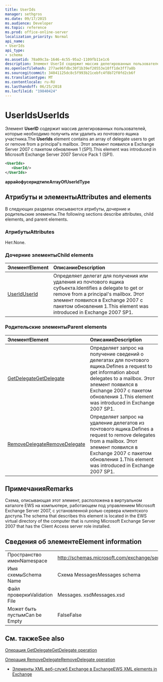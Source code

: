 ```yaml
---
title: UserIds
manager: sethgros
ms.date: 09/17/2015
ms.audience: Developer
ms.topic: reference
ms.prod: office-online-server
localization_priority: Normal
api_name:
- UserIds
api_type:
- schema
ms.assetid: 78a09c3a-1646-4c55-95a2-1109fb11e1c6
description: Элемент UserId содержит массив делегированных пользователей, которые необходимо получить или удалить из почтового ящика участника. Этот элемент появился в Exchange Server 2007 с пакетом обновления 1 (SP1).
ms.openlocfilehash: 277ae96fdbc30f1b39ef20553e10ff1de3ff7a8b
ms.sourcegitcommit: 34041125dc8c5f993b21cebfc4f8b72f0fd2cb6f
ms.translationtype: MT
ms.contentlocale: ru-RU
ms.lasthandoff: 06/25/2018
ms.locfileid: "19840424"
---
```

# <a name="userids"></a><span data-ttu-id="fee9e-104">UserIds</span><span class="sxs-lookup"><span data-stu-id="fee9e-104">UserIds</span></span>

<span data-ttu-id="fee9e-105">Элемент **UserID** содержит массив делегированных пользователей, которые необходимо получить или удалить из почтового ящика участника.</span><span class="sxs-lookup"><span data-stu-id="fee9e-105">The **UserIds** element contains an array of delegate users to get or remove from a principal's mailbox.</span></span> <span data-ttu-id="fee9e-106">Этот элемент появился в Exchange Server 2007 с пакетом обновления 1 (SP1).</span><span class="sxs-lookup"><span data-stu-id="fee9e-106">This element was introduced in Microsoft Exchange Server 2007 Service Pack 1 (SP1).</span></span> 
  
```xml
<UserIds>
   <UserId/>
</UserIds>
```

 <span data-ttu-id="fee9e-107">**аррайофусеридтипе**</span><span class="sxs-lookup"><span data-stu-id="fee9e-107">**ArrayOfUserIdType**</span></span>
## <a name="attributes-and-elements"></a><span data-ttu-id="fee9e-108">Атрибуты и элементы</span><span class="sxs-lookup"><span data-stu-id="fee9e-108">Attributes and elements</span></span>

<span data-ttu-id="fee9e-109">В следующих разделах описываются атрибуты, дочерние и родительские элементы.</span><span class="sxs-lookup"><span data-stu-id="fee9e-109">The following sections describe attributes, child elements, and parent elements.</span></span>
  
### <a name="attributes"></a><span data-ttu-id="fee9e-110">Атрибуты</span><span class="sxs-lookup"><span data-stu-id="fee9e-110">Attributes</span></span>

<span data-ttu-id="fee9e-111">Нет.</span><span class="sxs-lookup"><span data-stu-id="fee9e-111">None.</span></span>
  
### <a name="child-elements"></a><span data-ttu-id="fee9e-112">Дочерние элементы</span><span class="sxs-lookup"><span data-stu-id="fee9e-112">Child elements</span></span>

|<span data-ttu-id="fee9e-113">**Элемент**</span><span class="sxs-lookup"><span data-stu-id="fee9e-113">**Element**</span></span>|<span data-ttu-id="fee9e-114">**Описание**</span><span class="sxs-lookup"><span data-stu-id="fee9e-114">**Description**</span></span>|
|:-----|:-----|
|[<span data-ttu-id="fee9e-115">UserId</span><span class="sxs-lookup"><span data-stu-id="fee9e-115">UserId</span></span>](userid.md) <br/> |<span data-ttu-id="fee9e-116">Определяет делегат для получения или удаления из почтового ящика субъекта.</span><span class="sxs-lookup"><span data-stu-id="fee9e-116">Identifies a delegate to get or remove from a principal's mailbox.</span></span> <span data-ttu-id="fee9e-117">Этот элемент появился в Exchange 2007 с пакетом обновления 1.</span><span class="sxs-lookup"><span data-stu-id="fee9e-117">This element was introduced in Exchange 2007 SP1.</span></span>  <br/> |
   
### <a name="parent-elements"></a><span data-ttu-id="fee9e-118">Родительские элементы</span><span class="sxs-lookup"><span data-stu-id="fee9e-118">Parent elements</span></span>

|<span data-ttu-id="fee9e-119">**Элемент**</span><span class="sxs-lookup"><span data-stu-id="fee9e-119">**Element**</span></span>|<span data-ttu-id="fee9e-120">**Описание**</span><span class="sxs-lookup"><span data-stu-id="fee9e-120">**Description**</span></span>|
|:-----|:-----|
|[<span data-ttu-id="fee9e-121">GetDelegate</span><span class="sxs-lookup"><span data-stu-id="fee9e-121">GetDelegate</span></span>](getdelegate.md) <br/> |<span data-ttu-id="fee9e-122">Определяет запрос на получение сведений о делегатах для почтового ящика.</span><span class="sxs-lookup"><span data-stu-id="fee9e-122">Defines a request to get information about delegates to a mailbox.</span></span> <span data-ttu-id="fee9e-123">Этот элемент появился в Exchange 2007 с пакетом обновления 1.</span><span class="sxs-lookup"><span data-stu-id="fee9e-123">This element was introduced in Exchange 2007 SP1.</span></span>  <br/> |
|[<span data-ttu-id="fee9e-124">RemoveDelegate</span><span class="sxs-lookup"><span data-stu-id="fee9e-124">RemoveDelegate</span></span>](removedelegate.md) <br/> |<span data-ttu-id="fee9e-125">Определяет запрос на удаление делегатов из почтового ящика.</span><span class="sxs-lookup"><span data-stu-id="fee9e-125">Defines a request to remove delegates from a mailbox.</span></span> <span data-ttu-id="fee9e-126">Этот элемент появился в Exchange 2007 с пакетом обновления 1.</span><span class="sxs-lookup"><span data-stu-id="fee9e-126">This element was introduced in Exchange 2007 SP1.</span></span>  <br/> |
   
## <a name="remarks"></a><span data-ttu-id="fee9e-127">Примечания</span><span class="sxs-lookup"><span data-stu-id="fee9e-127">Remarks</span></span>

<span data-ttu-id="fee9e-128">Схема, описывающая этот элемент, расположена в виртуальном каталоге EWS на компьютере, работающем под управлением Microsoft Exchange Server 2007, с установленной ролью сервера клиентского доступа.</span><span class="sxs-lookup"><span data-stu-id="fee9e-128">The schema that describes this element is located in the EWS virtual directory of the computer that is running Microsoft Exchange Server 2007 that has the Client Access server role installed.</span></span>
  
## <a name="element-information"></a><span data-ttu-id="fee9e-129">Сведения об элементе</span><span class="sxs-lookup"><span data-stu-id="fee9e-129">Element information</span></span>

|||
|:-----|:-----|
|<span data-ttu-id="fee9e-130">Пространство имен</span><span class="sxs-lookup"><span data-stu-id="fee9e-130">Namespace</span></span>  <br/> |http://schemas.microsoft.com/exchange/services/2006/messages  <br/> |
|<span data-ttu-id="fee9e-131">Имя схемы</span><span class="sxs-lookup"><span data-stu-id="fee9e-131">Schema Name</span></span>  <br/> |<span data-ttu-id="fee9e-132">Схема Messages</span><span class="sxs-lookup"><span data-stu-id="fee9e-132">Messages schema</span></span>  <br/> |
|<span data-ttu-id="fee9e-133">Файл проверки</span><span class="sxs-lookup"><span data-stu-id="fee9e-133">Validation File</span></span>  <br/> |<span data-ttu-id="fee9e-134">Messages. xsd</span><span class="sxs-lookup"><span data-stu-id="fee9e-134">Messages.xsd</span></span>  <br/> |
|<span data-ttu-id="fee9e-135">Может быть пустым</span><span class="sxs-lookup"><span data-stu-id="fee9e-135">Can be Empty</span></span>  <br/> |<span data-ttu-id="fee9e-136">False</span><span class="sxs-lookup"><span data-stu-id="fee9e-136">False</span></span>  <br/> |
   
## <a name="see-also"></a><span data-ttu-id="fee9e-137">См. также</span><span class="sxs-lookup"><span data-stu-id="fee9e-137">See also</span></span>



[<span data-ttu-id="fee9e-138">Операция GetDelegate</span><span class="sxs-lookup"><span data-stu-id="fee9e-138">GetDelegate operation</span></span>](getdelegate-operation.md)
  
[<span data-ttu-id="fee9e-139">Операция RemoveDelegate</span><span class="sxs-lookup"><span data-stu-id="fee9e-139">RemoveDelegate operation</span></span>](removedelegate-operation.md)


- [<span data-ttu-id="fee9e-140">Элементы XML веб-служб Exchange в Exchange</span><span class="sxs-lookup"><span data-stu-id="fee9e-140">EWS XML elements in Exchange</span></span>](ews-xml-elements-in-exchange.md)

